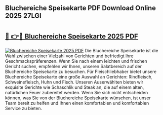## Bluchereiche Speisekarte PDF Download Online 2025 27LGl

# <h2><a href="http://gc67rze.nevu.top/?p=Bluchereiche+Speisekarte">🔗 👉🔴 Bluchereiche Speisekarte 2025 PDF</a></h2>

[![Bluchereiche Speisekarte 2025 PDF](https://i.imgur.com/dBaPXMq.png)](http://gc67rze.nevu.top/?p=Bluchereiche+Speisekarte)
Die Bluchereiche Speisekarte ist die Wahl zwischen einer Vielzahl von Gerichten und befriedigt Ihre Geschmackspräferenzen. Wenn Sie nach einem leichten und frischen Gericht suchen, empfehlen wir Ihnen, unseren Salatbereich auf der Bluchereiche Speisekarte zu besuchen. Für Fleischliebhaber bietet unsere Bluchereiche Speisekarte eine große Auswahl an Gerichten: Rindfleisch, Schweinefleisch, Huhn und Fisch. Unseren Auserwählten bieten wir exquisite Gerichte wie Schaschlik und Steak an, die auf einem alten, natürlichen Feuer zubereitet werden. Wenn Sie sich nicht entscheiden können, was Sie von der Bluchereiche Speisekarte wünschen, ist unser Team bereit zu helfen und Ihnen einen komfortablen und komfortablen Service zu bieten.

